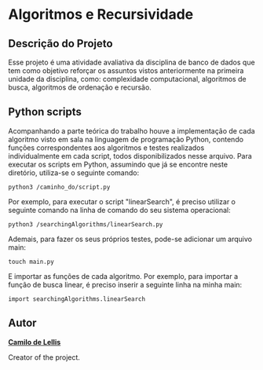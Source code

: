 # Algoritmos e Recursividade

## Descrição do Projeto

Esse projeto é uma atividade avaliativa da disciplina de banco de dados que tem como objetivo reforçar os assuntos vistos anteriormente na primeira unidade da disciplina, como: complexidade computacional, algoritmos de busca, algoritmos de ordenação e recursão.

## Python scripts

Acompanhando a parte teórica do trabalho houve a implementação de cada algoritmo visto em sala na linguagem de programação Python, contendo funções correspondentes aos algoritmos e testes realizados individualmente em cada script, todos disponibilizados nesse arquivo. Para executar os scripts em Python, assumindo que já se encontre neste diretório, utiliza-se o seguinte comando:

```python3 /caminho_do/script.py```

Por exemplo, para executar o script "linearSearch", é preciso utilizar o seguinte comando na linha de comando do seu sistema operacional:

```python3 /searchingAlgorithms/linearSearch.py```

Ademais, para fazer os seus próprios testes, pode-se adicionar um arquivo main:

```touch main.py```

E importar as funções de cada algoritmo. Por exemplo, para importar a função de busca linear, é preciso inserir a seguinte linha na minha main:

```import searchingAlgorithms.linearSearch```

## Autor

[**Camilo de Lellis**](https://github.com/delellisc)

Creator of the project.
